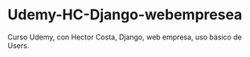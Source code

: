 # Udemy-HC-Django-webempresea
Curso Udemy, con Hector Costa, Django, web empresa, uso básico de Users.

